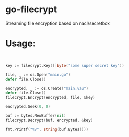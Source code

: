 # go-filecrypt
Streaming file encryption based on nacl/secretbox

# Usage:

```go


key := filecrypt.Key([]byte("some super secret key"))

file, _ := os.Open("main.go")
defer file.Close()

encrypted, _ := os.Create("main.vau")
defer file.Close()
filecrypt.Encrypt(encrypted, file, &key)

encrypted.Seek(0, 0)

buf := bytes.NewBuffer(nil)
filecrypt.Decrypt(buf, encrypted, &key)

fmt.Printf("%v", string(buf.Bytes()))
```
